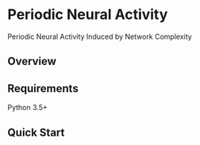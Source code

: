 # Periodic Neural Activity

Periodic Neural Activity Induced by Network Complexity

## Overview


## Requirements

Python 3.5+

## Quick Start
